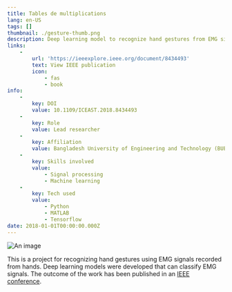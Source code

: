 ```yaml
---
title: Tables de multiplications
lang: en-US
tags: []
thumbnail: ./gesture-thumb.png
description: Deep learning model to recognize hand gestures from EMG signals.
links:
    -
        url: 'https://ieeexplore.ieee.org/document/8434493'
        text: View IEEE publication
        icon:
            - fas
            - book
info:
    -
        key: DOI
        value: 10.1109/ICEAST.2018.8434493
    -
        key: Role
        value: Lead researcher
    -
        key: Affiliation
        value: Bangladesh University of Engineering and Technology (BUET)
    -
        key: Skills involved
        value:
            - Signal processing
            - Machine learning
    -
        key: Tech used
        value:
            - Python
            - MATLAB
            - Tensorflow
date: 2018-01-01T00:00:00.000Z
---
```

![An image](/gesture.png)

This is a project for recognizing hand gestures using EMG signals recorded from hands. Deep learning models were developed that can classify EMG signals. The outcome of the work has been published in an [IEEE conference](https://ieeexplore.ieee.org/document/8434493).

